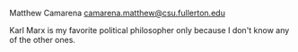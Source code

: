 Matthew Camarena
camarena.matthew@csu.fullerton.edu

Karl Marx is my favorite political philosopher only because I don't know any of the other ones.